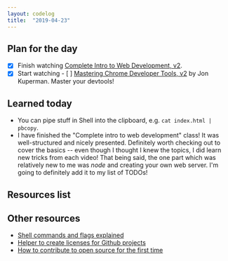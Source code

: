 ```yaml
---
layout: codelog
title:  "2019-04-23"
---
```


## Plan for the day

- [x] Finish watching [Complete Intro to Web Development, v2](https://frontendmasters.com/courses/web-development-v2/).
- [x] Start watching - [ ] [Mastering Chrome Developer Tools, v2](https://frontendmasters.com/courses/chrome-dev-tools-v2/) by Jon Kuperman. Master your devtools!

## Learned today

- You can pipe stuff in Shell into the clipboard, e.g. `cat index.html | pbcopy`.
- I have finished the "Complete intro to web development" class! It was well-structured and nicely presented. Definitely worth checking out to cover the basics -- even though I thought I knew the topics, I did learn new tricks from each video! That being said, the one part which was relatively new to me was *node* and creating your own web server. I'm going to definitely add it to my list of TODOs!

## Resources list

## Other resources

- [Shell commands and flags explained](https://explainshell.com/)
- [Helper to create licenses for Github projects](https://choosealicense.com/)
- [How to contribute to open source for the first time](https://www.firsttimersonly.com/)
